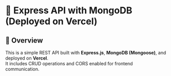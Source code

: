 # 🚀 Express API with MongoDB (Deployed on Vercel)

## 📖 Overview
This is a simple REST API built with **Express.js**, **MongoDB (Mongoose)**, and deployed on **Vercel**.  
It includes CRUD operations and CORS enabled for frontend communication.
